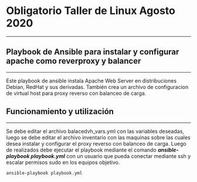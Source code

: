 # Obligatorio Taller de Linux Agosto 2020
---

## Playbook de Ansible para instalar y configurar apache como reverproxy y balancer
---

Este playbook de ansible instala Apache Web Server en distribuciones Debian, RedHat y sus derivadas.
También crea un archivo de configuracion de virtual host para proxy reverso con balanceo de carga.

## Funcionamiento y utilización
---

Se debe editar el archivo balacedvh_vars.yml con las variables deseadas, luego se debe editar el archivo inventario con las maquinas sobre las cuales desea instalar y configurar el proxy reverso con balanceo de carga.
Luego de realizados debe ejecutar el playbook mediante el comando ***ansible-playbook playbook.yml*** con un usuario que pueda conectar mediante ssh y escalar permisos sudo en los equipos objetivo.

``` 
ansible-playbook playbook.yml
```
